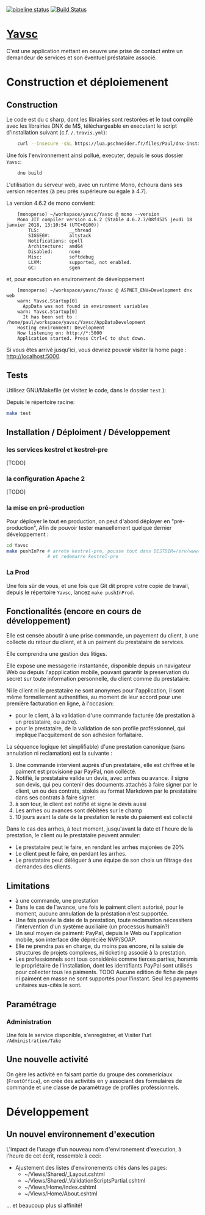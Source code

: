 

[![pipeline status](https://lua.pschneider.fr/Paul/yavsc/badges/vnext/pipeline.svg)](https://lua.pschneider.fr/Paul/yavsc/-/commits/vnext)
[![Build Status](https://travis-ci.org/pazof/yavsc.svg?branch=vnext)](https://travis-ci.org/pazof/yavsc)

# [Yavsc](https://yavsc.pschneider.fr)

C'est une application mettant en oeuvre une prise de contact entre un demandeur de services et son éventuel préstataire associé.

# Construction et déploiemenent

## Construction

Le code est du c sharp, dont les librairies sont restorées et le tout compilé avec les librairies DNX de M$, téléchargeable en executant le script d'installation suivant (c.f. `/.travis.yml`):

```bash
    curl --insecure -sSL https://lua.pschneider.fr/files/Paul/dnx-install.sh | bash && DNX_USER_HOME=`pwd -P`/dnx . ./dnx/dnvm/dnvm.sh && cd Yavsc && dnu restore
```

Une fois l'environnement ainsi pollué, executer, depuis le sous dossier `Yavsc`:

```bash
    dnu build
```

L'utilisation du serveur web, avec un runtime Mono, échoura dans ses version récentes (à peu près supérieure ou égale à 4.7).

La version 4.6.2 de mono convient:

```
    [monoperso] ~/workspace/yavsc/Yavsc @ mono --version
    Mono JIT compiler version 4.6.2 (Stable 4.6.2.7/08fd525 jeudi 18 janvier 2018, 13:10:54 (UTC+0100))
        TLS:           __thread
        SIGSEGV:       altstack
        Notifications: epoll
        Architecture:  amd64
        Disabled:      none
        Misc:          softdebug 
        LLVM:          supported, not enabled.
        GC:            sgen
```

et, pour execution en environement de développement

```
    [monoperso] ~/workspace/yavsc/Yavsc @ ASPNET_ENV=Development dnx web
    warn: Yavsc.Startup[0]
      AppData was not found in environment variables
    warn: Yavsc.Startup[0]
      It has been set to : /home/paul/workspace/yavsc/Yavsc/AppDataDevelopment
    Hosting environment: Development
    Now listening on: http://*:5000
    Application started. Press Ctrl+C to shut down.
```

Si vous êtes arrivé jusqu'ici, vous devriez pouvoir visiter la home page :
 <http://localhost:5000>.

## Tests

Utilisez GNU/Makefile (et visitez le code, dans le dossier `test` ):

Depuis le répertoire racine:

```bash
make test
```

## Installation / Déploiment / Développement 

### les services kestrel et kestrel-pre

[TODO]

### la configuration Apache 2

[TODO]

### la mise en pré-production

Pour déployer le tout en production, on peut d'abord déployer en "pré-production",
Afin de pouvoir tester manuellement quelque dernier développement :

```bash
cd Yavsc
make pushInPre # arrete kestrel-pre, pousse tout dans DESTDIR=/srv/www/yavscpre avec rsync,
               # et redemarre kestrel-pre 
```

### La Prod

Une fois sûr de vous, et une fois que Git dit propre votre copie de travail, depuis le répertoire `Yavsc`, lancez `make pushInProd`.

## Fonctionalités (encore en cours de développement)

Elle est censée aboutir à une prise commande,
un payement du client, à une collecte du retour du client, et à un paiment du prestataire de services.

Elle comprendra une gestion des litiges.

Elle expose une messagerie instantanée, disponible depuis un navigateur Web ou depuis l'appplication mobile,
pouvant garantir la preservation du secret sur toute information personnelle,
du client comme du prestataire.

Ni le client ni le prestataire ne sont anonymes pour l'application,
il sont même formellement authentifies, au moment de leur accord pour une première
facturation en ligne, à l'occasion:

* pour le client, à la validation d'une commande facturée (de prestation à un prestataire, ou autre).
* pour le prestataire, de la validation de son profile proféssionnel, qui implique l'acquitement de son adhésion forfaitaire.

La séquence logique (et simplifiable) d'une prestation canonique (sans annulation ni reclamation) est la suivante :

1. Une commande intervient auprés d'un prestataire, elle est chiffrée et le paiment est provisioné par PayPal, non collécté.
2. Notifié, le prestataire valide un devis, avec arrhes ou avance. il signe son devis, qui peu contenir des documents attachés à faire signer par le client, un ou des contrats, stokés au format Markdown par le prestataire dans ses contrats à faire signer.
3. à son tour, le client est notifié et signe le devis aussi
4. Les arrhes ou avances sont débitées sur le champ
5. 10 jours avant la date de la prestation le reste du paiement est collecté

Dans le cas des arrhes, à tout moment, jusqu'avant la date et l'heure de la prestation, le client ou le prestataire peuvent annuler:

* Le prestataire peut le faire, en rendant les arrhes majorées de 20%
* Le client peut le faire, en perdant les arrhes.
* Le prestataire peut déléguer à une équipe de son choix un filtrage des demandes des clients.

## Limitations 

* à une commande, une prestation
* Dans le cas de l'avance, une fois le paiment client autorisé, pour le moment, aucune annulation de la préstation n'est supportée.
* Une fois passée la date de la prestation, toute reclamation nécessitera l'intervention d'un système auxiliaire (un processus humain?)
* Un seul moyen de paiment: PayPal, depuis le Web ou l'application mobile, son interface dite dépréciée NVP/SOAP.
* Elle ne prendra pas en charge, du moins pas encore, ni la saisie de structures de projets complexes, ni ticketing associé à la prestation.
* Les professionnels sont tous considérés comme tierces parties, horsmis le propriétaire de l'installation, dont les identifiants PayPal sont utilisés pour collecter tous les paiments. TODO Aucune edition de fiche de paye ni paiment en masse ne sont supportés pour l'instant. Seul les payments unitaires sus-cités le sont.

## Paramétrage

### Administration

Une fois le service disponible, s'enregistrer, et
Visiter l'url `/Administration/Take` 

## Une nouvelle activité

On gère les activité en faisant partie du groupe des commericiaux (`FrontOffice`), 
on crée des activités en y associant des formulaires de commande et une
classe de paramétrage de profiles proféssionnels.

# Développement

## Un nouvel environnement d'execution

L'impact de l'usage d'un nouveau nom d'environement d'execution, à l'heure de cet écrit, ressemble à ceci:

* Ajustement des listes d'environements cités dans les pages:
  * ~/Views/Shared/_Layout.cshtml
  * ~/Views/Shared/_ValidationScriptsPartial.cshtml
  * ~/Views/Home/Index.cshtml
  * ~/Views/Home/About.cshtml

... et beaucoup plus si affinité!
